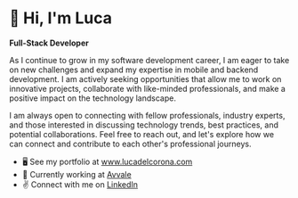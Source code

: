 👋 Hi, I'm Luca 
=====================

<strong>Full-Stack Developer</strong>

As I continue to grow in my software development career, I am eager to take on new challenges and expand my expertise in mobile and backend development. I am actively seeking opportunities that allow me to work on innovative projects, collaborate with like-minded professionals, and make a positive impact on the technology landscape.

I am always open to connecting with fellow professionals, industry experts, and those interested in discussing technology trends, best practices, and potential collaborations. Feel free to reach out, and let's explore how we can connect and contribute to each other's professional journeys.

* 🖥️ See my portfolio at <a href="https://www.lucadelcorona.com/" target="_blank">www.lucadelcorona.com</a>
* 💼 Currently working at <a href="https://www.avvale.com/" target="_blank">Avvale</a>
* ✌️ Connect with me on <a href="https://www.linkedin.com/in/luca-del-corona/" target="_blank">LinkedIn</a>
